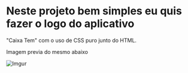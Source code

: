 # Neste projeto bem simples eu quis fazer o logo do aplicativo
"Caixa Tem" com o uso de CSS puro junto do HTML.

Imagem previa do mesmo abaixo

![Imgur](https://imgur.com/YEgG8cX)
